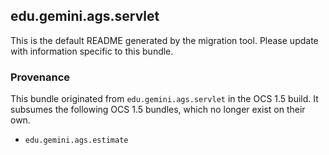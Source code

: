 
## edu.gemini.ags.servlet

This is the default README generated by the migration tool. Please update with information specific to this bundle.

### Provenance

This bundle originated from `edu.gemini.ags.servlet` in the OCS 1.5 build. It subsumes the following OCS 1.5 bundles, which no longer exist on their own.
 
- `edu.gemini.ags.estimate`